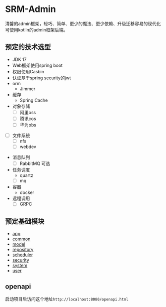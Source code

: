 # SRM-Admin

清馨的admin框架，轻巧、简单、更少的魔法、更少依赖、升级迁移容易的现代化可使用kotlin的admin框架后端。

## 预定的技术选型

- JDK 17
- Web框架使用spring boot
- 权限使用Casbin
- 认证基于spring security的jwt
- orm
    - Jimmer
- 缓存
    - Spring Cache
- 对象存储
    - [ ] 阿里oss
    - [ ] 腾讯cos
    - [ ] 华为obs
- [ ] 文件系统
    - [ ] nfs
    - [ ] webdev
- 消息队列
    - [ ] RabbitMQ 可选
- 任务调度
    - quartz
    - [ ] mq
- 容器
    - docker
- 远程调用
    - [ ] GRPC

## 预定基础模块

- [app](./app/README.md)
- [common](./common/README.md)
- [model](./model/README.md)
- [repository](./repository/README.md)
- [scheduler](./scheduler/README.md)
- [security](./security/README.md)
- [system](./system/README.md)
- [user](./user/README.md)

## openapi

启动项目后访问这个地址`http://localhost:8080/openapi.html`
